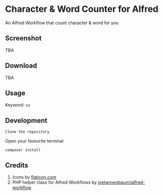 # Character & Word Counter for Alfred
An Alfred Workflow that count character &amp; word for you

## Screenshot
TBA

## Download
TBA

## Usage
Keyword: `cw`

## Development
```
Clone the repository
```

Open your favourite terminal

```
composer install
```

## Credits
1. Icons by [flaticon.com](https://www.flaticon.com/free-icon/alphabet-letters-a-b-and-c_27482)
2. PHP helper class for Alfred Workflows by [joetannenbaum/alfred-workflow](https://github.com/joetannenbaum/alfred-workflow)
